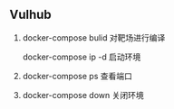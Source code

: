## Vulhub

1. docker-compose bulid	对靶场进行编译

   docker-compose ip -d	启动环境

2. docker-compose ps       查看端口

3. docker-compose down     关闭环境